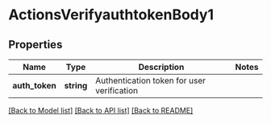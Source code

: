 # ActionsVerifyauthtokenBody1

## Properties
Name | Type | Description | Notes
------------ | ------------- | ------------- | -------------
**auth_token** | **string** | Authentication token for user verification | 

[[Back to Model list]](../../README.md#documentation-for-models) [[Back to API list]](../../README.md#documentation-for-api-endpoints) [[Back to README]](../../README.md)

